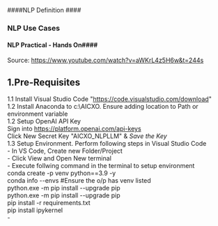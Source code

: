 ####NLP Definition ####  

### NLP Use Cases ####  

#### NLP Practical - Hands On####  
Source: https://www.youtube.com/watch?v=aWKrL4z5H6w&t=244s  

## 1.Pre-Requisites    
1.1 Install Visual Studio Code "https://code.visualstudio.com/download"  
1.2 Install Anaconda to c:\AICXO. Ensure adding location to Path or environment variable  
1.2 Setup OpenAI API Key  
    Sign into https://platform.openai.com/api-keys  
    Click New Secret Key "AICXO_NLPLLM" & *Save the Key*   
1.3 Setup Environment. Perform following steps in Visual Studio Code  
    - In VS Code, Create new Folder/Project  
    - Click View and Open New terminal   
    - Execute follwing command in the terminal to setup environment  
      conda create -p venv python==3.9 -y  
      conda info --envs  #Ensure the o/p has venv listed  
      python.exe -m pip install --upgrade pip  
      python.exe -m pip install --upgrade pip  
      pip install -r requirements.txt  
      pip install ipykernel  
    - 


